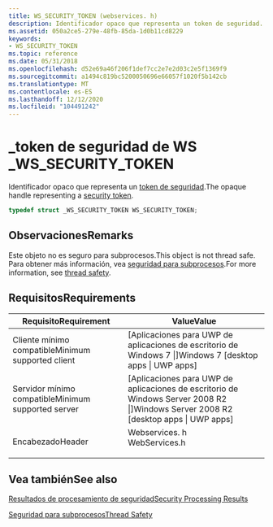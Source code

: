 ```yaml
---
title: WS_SECURITY_TOKEN (webservices. h)
description: Identificador opaco que representa un token de seguridad.
ms.assetid: 050a2ce5-279e-48fb-85da-1d0b11cd8229
keywords:
- WS_SECURITY_TOKEN
ms.topic: reference
ms.date: 05/31/2018
ms.openlocfilehash: d52e69a46f206f1def7cc2e7e2d03c2e5f1369f9
ms.sourcegitcommit: a1494c819bc5200050696e66057f1020f5b142cb
ms.translationtype: MT
ms.contentlocale: es-ES
ms.lasthandoff: 12/12/2020
ms.locfileid: "104491242"
---
```

# <a name="ws_security_token"></a><span data-ttu-id="f7824-104">\_token de seguridad de WS \_</span><span class="sxs-lookup"><span data-stu-id="f7824-104">WS\_SECURITY\_TOKEN</span></span>

<span data-ttu-id="f7824-105">Identificador opaco que representa un [token de seguridad](security-processing-results.md).</span><span class="sxs-lookup"><span data-stu-id="f7824-105">The opaque handle representing a [security token](security-processing-results.md).</span></span>


```C++
typedef struct _WS_SECURITY_TOKEN WS_SECURITY_TOKEN;
```



## <a name="remarks"></a><span data-ttu-id="f7824-106">Observaciones</span><span class="sxs-lookup"><span data-stu-id="f7824-106">Remarks</span></span>

<span data-ttu-id="f7824-107">Este objeto no es seguro para subprocesos.</span><span class="sxs-lookup"><span data-stu-id="f7824-107">This object is not thread safe.</span></span> <span data-ttu-id="f7824-108">Para obtener más información, vea [seguridad para subprocesos](thread-safety.md).</span><span class="sxs-lookup"><span data-stu-id="f7824-108">For more information, see [thread safety](thread-safety.md).</span></span>

## <a name="requirements"></a><span data-ttu-id="f7824-109">Requisitos</span><span class="sxs-lookup"><span data-stu-id="f7824-109">Requirements</span></span>



| <span data-ttu-id="f7824-110">Requisito</span><span class="sxs-lookup"><span data-stu-id="f7824-110">Requirement</span></span> | <span data-ttu-id="f7824-111">Value</span><span class="sxs-lookup"><span data-stu-id="f7824-111">Value</span></span> |
|-------------------------------------|------------------------------------------------------------------------------------------|
| <span data-ttu-id="f7824-112">Cliente mínimo compatible</span><span class="sxs-lookup"><span data-stu-id="f7824-112">Minimum supported client</span></span><br/> | <span data-ttu-id="f7824-113">\[Aplicaciones para UWP de aplicaciones de escritorio de Windows 7 \|\]</span><span class="sxs-lookup"><span data-stu-id="f7824-113">Windows 7 \[desktop apps \| UWP apps\]</span></span><br/>                                        |
| <span data-ttu-id="f7824-114">Servidor mínimo compatible</span><span class="sxs-lookup"><span data-stu-id="f7824-114">Minimum supported server</span></span><br/> | <span data-ttu-id="f7824-115">\[Aplicaciones para UWP de aplicaciones de escritorio de Windows Server 2008 R2 \|\]</span><span class="sxs-lookup"><span data-stu-id="f7824-115">Windows Server 2008 R2 \[desktop apps \| UWP apps\]</span></span><br/>                           |
| <span data-ttu-id="f7824-116">Encabezado</span><span class="sxs-lookup"><span data-stu-id="f7824-116">Header</span></span><br/>                   | <dl> <span data-ttu-id="f7824-117"><dt>Webservices. h</dt></span><span class="sxs-lookup"><span data-stu-id="f7824-117"><dt>WebServices.h</dt></span></span> </dl> |



## <a name="see-also"></a><span data-ttu-id="f7824-118">Vea también</span><span class="sxs-lookup"><span data-stu-id="f7824-118">See also</span></span>

<dl> <dt>

[<span data-ttu-id="f7824-119">Resultados de procesamiento de seguridad</span><span class="sxs-lookup"><span data-stu-id="f7824-119">Security Processing Results</span></span>](security-processing-results.md)
</dt> <dt>

[<span data-ttu-id="f7824-120">Seguridad para subprocesos</span><span class="sxs-lookup"><span data-stu-id="f7824-120">Thread Safety</span></span>](thread-safety.md)
</dt> </dl>

 

 





